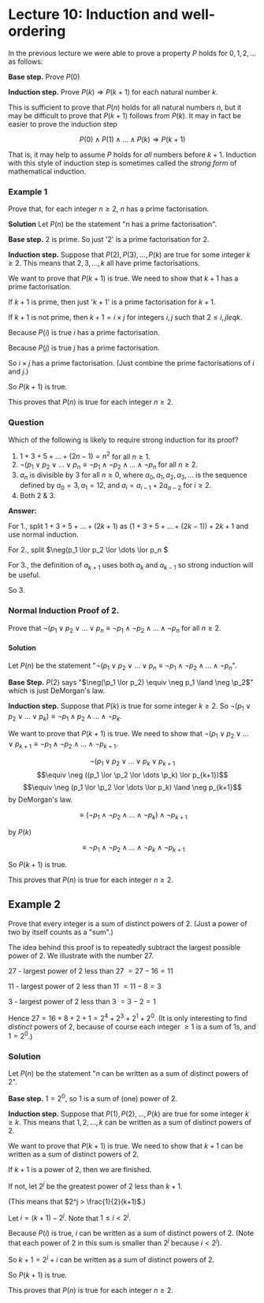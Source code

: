 # Lecture 10: Induction and well-ordering

In the previous lecture we were able to prove a property _P_ holds for
$0,1,2,\dots$ as follows:

**Base step.** Prove $P(0)$

**Induction step.** Prove $P(k) \Rightarrow P(k+1)$ for each natural number $k$.

This is sufficient to prove that $P(n)$ holds for all natural numbers $n$, but
it may be difficult to prove that $P(k+1)$ follows from $P(k)$. It may in fact
be easier to prove the induction step

$$P(0) \land P(1) \land \dots \land P(k) \Rightarrow P(k+1)$$

That is, it may help to assume _P_ holds for _all_ numbers before $k+1$.
Induction with this style of induction step is sometimes called the _strong
form_ of mathematical induction.

### Example 1

Prove that, for each integer $n \geq 2$, $n$ has a prime factorisation.

**Solution** Let $P(n)$ be the statement "_n_ has a prime factorisation".

**Base step.** 2 is prime. So just '2' is a prime factorisation for 2.

**Induction step.** Suppose that $P(2), P(3), \dots, P(k)$ are true for some
integer $k \geq 2$. This means that $2, 3, ..., k$ all have prime
factorisations.

We want to prove that $P(k+1)$ is true. We need to show that $k+1$ has a prime
factorisation.

If $k+1$ is prime, then just '$k+1$' is a prime factorisation for $k+1$.

If $k+1$ is not prime, then $k+1 = i \times j$ for integers $i,j$ such that $2
\leq i,j leq k$.

Because $P(i)$ is true $i$ has a prime factorisation.

Because $P(j)$ is true $j$ has a prime factorisation.

So $i \times j$ has a prime factorisation. (Just combine the prime
factorisations of _i_ and _j_.)

So $P(k+1)$ is true.

This proves that $P(n)$ is true for each integer $n \geq 2$.

### Question

Which of the following is likely to require strong induction for its proof?

1. $1+3+5+ \dots + (2n-1) = n^2$ for all $n \geq 1$.
2. $\neg(p_1 \lor p_2 \lor \dots \lor p_n \equiv \neg p_1 \land \neg p_2 \land
   \dots \land \neg p_n$ for all $n \geq 2$.
3. $a_n$ is divisible by $3$ for all $n \geq 0$, where $a_0, a_1, a_2, a_3,
   \dots$ is the sequence defined by $a_0 = 3, a_1 = 12,$ and $a_i = a_{i-1} +
   2a_{a-2}$ for $i \geq 2$.
4. Both 2 & 3.

**Answer:**

For 1., split $1+3+5+\dots+(2k+1)$ as $(1+3+5+\dots+(2k-1)) + 2k + 1$ and use
normal induction.

For 2., split $\neg(p_1 \lor p_2 \lor \dots \lor p_n $

For 3., the definition of $a_{k+1}$ uses both $a_k$ and $a_{k-1}$ so strong
induction will be useful.

So 3.

### Normal Induction Proof of 2.

Prove that $\neg(p_1 \lor p_2 \lor \dots \lor p_n \equiv \neg p_1 \land \neg
p_2 \land \dots \land \neg p_n$ for all $n \geq 2$.

#### Solution

Let $P(n)$ be the statement "$\neg (p_1 \lor p_2 \lor \dots \lor p_n \equiv \neg
p_1 \land \neg p_2 \land \dots \land \neg p_n$".

**Base Step.** $P(2)$ says "$\neg(\p_1 \lor p_2) \equiv \neg p_1 \land \neg
\p_2$" which is just DeMorgan's law.

**Induction step.** Suppose that $P(k)$ is true for some integer $k \geq 2$. So
$\neg (p_1 \lor p_2 \lor \dots \lor p_k) \equiv \neg p_1 \land p_2 \land \dots
\land \neg p_k$.

We want to prove that $P(k+1)$ is true. We need to show that $\neg (p_1 \lor p_2
\lor \dots \lor p_{k+1} \equiv \neg p_1 \land \neg p_2 \land \dots \land \neg
p_{k+1}$.

$$\neg (p_1 \lor p_2 \lor \dots \lor p_k \lor p_{k+1}$$
$$\equiv \neg ((p_1 \lor \p_2 \lor \dots \p_k) \lor p_{k+1})$$
$$\equiv \neg (p_1 \lor \p_2 \lor \dots \lor p_k) \land \neg p_{k+1}$$ by
DeMorgan's law.

$$\equiv (\neg p_1 \land \neg p_2 \land \dots \land \neg p_k) \land \neg
p_{k+1}$$

by $P(k)$

$$\equiv \neg p_1 \land \neg p_2 \land \dots \land \neg p_k \land \neg p_{k+1}$$

So $P(k+1)$ is true.

This proves that $P(n)$ is true for each integer $n \geq 2$.

## Example 2

Prove that every integer is a sum of distinct powers of 2. (Just a power of two
by itself counts as a "sum".)

The idea behind this proof is to repeatedly subtract the largest possible power
of 2. We illustrate with the number 27.

27 - largest power of 2 less than 27 $= 27 - 16 = 11$

11 - largest power of 2 less than 11 $= 11 - 8 = 3$

3 - largest power of 2 less than 3 $= 3 - 2 = 1$

Hence $27 = 16 + 8 + 2 + 1 = 2^4 + 2^3 + 2^1 + 2^0$. (It is only interesting to
find _distinct_ powers of 2, because of course each integer $\geq 1$ is a sum of
1s, and $1=2^0$.)


### Solution

Let $P(n)$ be the statement "_n_ can be written as a sum of distinct powers of
2".

**Base step.** $1=2^0$, so 1 is a sum of (one) power of 2.

**Induction step.** Suppose that $P(1), P(2), ..., P(k)$ are true for some
integer $k \geq k$. This means that $1, 2, ..., k$ can be written as a sum of
distinct powers of 2.

We want to prove that $P(k+1)$ is true. We need to show that $k+1$ can be
written as a sum of distinct powers of 2.

If $k+1$ is a power of 2, then we are finished.

If not, let $2^j$ be the greatest power of 2 less than $k+1$.

(This means that $2^j > \frac{1}{2}(k+1)$.)

Let $i = (k+1) - 2^j$. Note that $1 \leq i < 2^j$.

Because $P(i)$ is true, $i$ can be written as a sum of distinct powers of 2.
(Note that each power of 2 in this sum is smaller than $2^j$ because $i < 2^j$).

So $k+1 = 2^j + i$ can be written as a sum of distinct powers of 2.

So $P(k+1)$ is true.

This proves that $P(n)$ is true for each integer $n \geq 2$.
